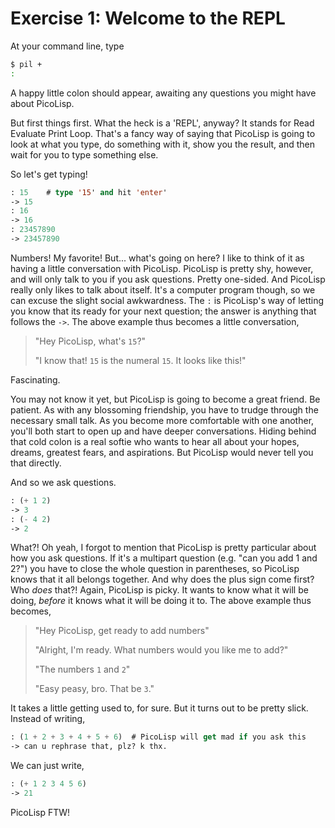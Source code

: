 # Exercise 1: Welcome to the REPL

At your command line, type
```bash
$ pil +
:
```
A happy little colon should appear, awaiting any questions you might have about PicoLisp.

But first things first. What the heck is a 'REPL', anyway? It stands for Read Evaluate Print Loop. That's a fancy way of saying that PicoLisp is going to look at what you type, do something with it, show you the result, and then wait for you to type something else.

So let's get typing!
```lisp
: 15    # type '15' and hit 'enter'
-> 15
: 16
-> 16
: 23457890
-> 23457890
```
Numbers! My favorite! But... what's going on here? I like to think of it as having a little conversation with PicoLisp. PicoLisp is pretty shy, however, and will only talk to you if you ask questions. Pretty one-sided. And PicoLisp really only likes to talk about itself. It's a computer program though, so we can excuse the slight social awkwardness. The `:` is PicoLisp's way of letting you know that its ready for your next question; the answer is anything that follows the `->`. The above example thus becomes a little conversation,

> "Hey PicoLisp, what's `15`?"
>
> "I know that! `15` is the numeral `15`. It looks like this!"

Fascinating.

You may not know it yet, but PicoLisp is going to become a great friend. Be patient. As with any blossoming friendship, you have to trudge through the necessary small talk. As you become more comfortable with one another, you'll both start to open up and have deeper conversations. Hiding behind that cold colon is a real softie who wants to hear all about your hopes, dreams, greatest fears, and aspirations. But PicoLisp would never tell you that directly.

And so we ask questions.
```lisp
: (+ 1 2)
-> 3
: (- 4 2)
-> 2
```
What?! Oh yeah, I forgot to mention that PicoLisp is pretty particular about how you ask questions. If it's a multipart question (e.g. "can you add 1 and 2?") you have to close the whole question in parentheses, so PicoLisp knows that it all belongs together. And why does the plus sign come first? Who *does* that?! Again, PicoLisp is picky. It wants to know what it will be doing, *before* it knows what it will be doing it to. The above example thus becomes,

> "Hey PicoLisp, get ready to add numbers"
>
> "Alright, I'm ready. What numbers would you like me to add?"
>
> "The numbers `1` and `2`"
>
> "Easy peasy, bro. That be `3`."

It takes a little getting used to, for sure. But it turns out to be pretty slick. Instead of writing,
```lisp
: (1 + 2 + 3 + 4 + 5 + 6)  # PicoLisp will get mad if you ask this
-> can u rephrase that, plz? k thx. 
```
We can just write,
```lisp
: (+ 1 2 3 4 5 6)
-> 21
```
PicoLisp FTW! 



